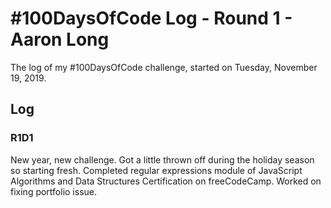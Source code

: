 # #100DaysOfCode Log - Round 1 - Aaron Long

The log of my #100DaysOfCode challenge, started on Tuesday, November 19, 2019.

## Log

### R1D1

New year, new challenge. Got a little thrown off during the holiday season so starting fresh. Completed regular expressions module of JavaScript Algorithms and Data Structures Certification on freeCodeCamp. Worked on fixing portfolio issue.

